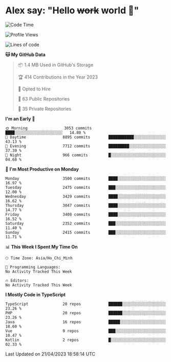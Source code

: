 # Alex say: "Hello ~~work~~ world 🐾"

<!--START_SECTION:waka-->
![Code Time](http://img.shields.io/badge/Code%20Time-839%20hrs%205%20mins-blue)

![Profile Views](http://img.shields.io/badge/Profile%20Views-2-blue)

![Lines of code](https://img.shields.io/badge/From%20Hello%20World%20I%27ve%20Written-41.9%20million%20lines%20of%20code-blue)

**🐱 My GitHub Data** 

> 📦 1.4 MB Used in GitHub's Storage 
 > 
> 🏆 414 Contributions in the Year 2023
 > 
> 💼 Opted to Hire
 > 
> 📜 63 Public Repositories 
 > 
> 🔑 35 Private Repositories 
 > 
**I'm an Early 🐤** 

```text
🌞 Morning                3053 commits        ████░░░░░░░░░░░░░░░░░░░░░   14.80 % 
🌆 Daytime                8895 commits        ███████████░░░░░░░░░░░░░░   43.13 % 
🌃 Evening                7712 commits        █████████░░░░░░░░░░░░░░░░   37.39 % 
🌙 Night                  966 commits         █░░░░░░░░░░░░░░░░░░░░░░░░   04.68 % 
```
📅 **I'm Most Productive on Monday** 

```text
Monday                   3500 commits        ████░░░░░░░░░░░░░░░░░░░░░   16.97 % 
Tuesday                  2475 commits        ███░░░░░░░░░░░░░░░░░░░░░░   12.00 % 
Wednesday                3429 commits        ████░░░░░░░░░░░░░░░░░░░░░   16.62 % 
Thursday                 3047 commits        ████░░░░░░░░░░░░░░░░░░░░░   14.77 % 
Friday                   3408 commits        ████░░░░░░░░░░░░░░░░░░░░░   16.52 % 
Saturday                 2352 commits        ███░░░░░░░░░░░░░░░░░░░░░░   11.40 % 
Sunday                   2415 commits        ███░░░░░░░░░░░░░░░░░░░░░░   11.71 % 
```


📊 **This Week I Spent My Time On** 

```text
🕑︎ Time Zone: Asia/Ho_Chi_Minh

💬 Programming Languages: 
No Activity Tracked This Week

🔥 Editors: 
No Activity Tracked This Week
```

**I Mostly Code in TypeScript** 

```text
TypeScript               20 repos            ██████░░░░░░░░░░░░░░░░░░░   23.26 % 
PHP                      20 repos            ██████░░░░░░░░░░░░░░░░░░░   23.26 % 
Java                     16 repos            █████░░░░░░░░░░░░░░░░░░░░   18.60 % 
Vue                      9 repos             ███░░░░░░░░░░░░░░░░░░░░░░   10.47 % 
Kotlin                   2 repos             █░░░░░░░░░░░░░░░░░░░░░░░░   02.33 % 
```




 Last Updated on 21/04/2023 18:58:14 UTC
<!--END_SECTION:waka-->
